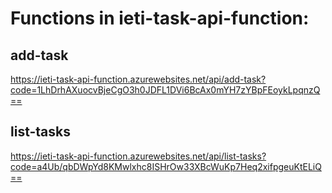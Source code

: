 # Functions in ieti-task-api-function:
## add-task 
https://ieti-task-api-function.azurewebsites.net/api/add-task?code=1LhDrhAXuocvBjeCgO3h0JDFL1DVi6BcAx0mYH7zYBpFEoykLpqnzQ==

## list-tasks
https://ieti-task-api-function.azurewebsites.net/api/list-tasks?code=a4Ub/qbDWpYd8KMwlxhc8ISHrOw33XBcWuKp7Heq2xifpgeuKtELiQ==
